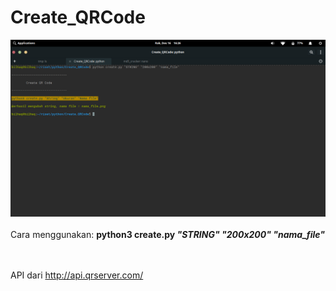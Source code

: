 # Create_QRCode
<img src="Screenshot%20from%202020-12-16%2016-26-00.png" alt="">
<br><br>
Cara menggunakan:
<b>python3 create.py <i>"STRING" "200x200" "nama_file"</i></b>
<br><br><br>

API dari http://api.qrserver.com/
